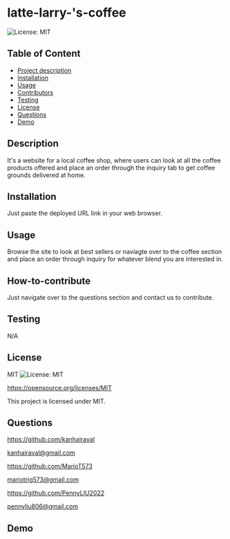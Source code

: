 # latte-larry-'s-coffee

  ![License: MIT](https://img.shields.io/badge/License-MIT-yellow.svg)


  ## Table of Content
  - [Project description](#Description)
  - [Installation](#Installation)
  - [Usage](#Usage)
  - [Contributors](#How-to-contribute)
  - [Testing](#Testing)
  - [License](#License)
  - [Questions](#Questions)
  - [Demo](Demo)

  ## Description
  It's a website for a local coffee shop, where users can look at all the coffee products offered and place an order through the inquiry tab to get coffee grounds delivered at home.

  ## Installation
  Just paste the deployed URL link in your web browser.

  ## Usage
  Browse the site to look at best sellers or naviagte over to the coffee section and place an order through inquiry for whatever blend you are interested in.

  ## How-to-contribute
  Just navigate over to the questions section and contact us to contribute.

  ## Testing
  N/A

  ## License
  MIT
  ![License: MIT](https://img.shields.io/badge/License-MIT-yellow.svg)

  https://opensource.org/licenses/MIT

  This project is licensed under MIT.

  ## Questions
  https://github.com/kanhairaval

  kanhairaval@gmail.com
  
  https://github.com/MarioT573
  
  mariotrig573@gmail.com
  
  https://github.com/PennyLIU2022

  pennyliu806@gmail.com
  
  ## Demo

